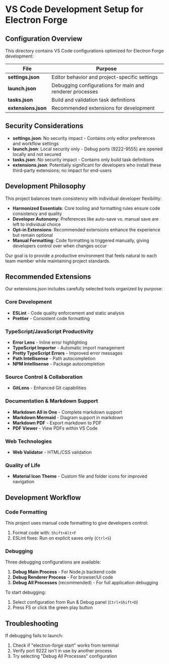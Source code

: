 # VS Code Development Setup for Electron Forge

## Configuration Overview

This directory contains VS Code configurations optimized for Electron Forge development:

| File                | Purpose                                                  |
| ------------------- | -------------------------------------------------------- |
| **settings.json**   | Editor behavior and project-specific settings            |
| **launch.json**     | Debugging configurations for main and renderer processes |
| **tasks.json**      | Build and validation task definitions                    |
| **extensions.json** | Recommended extensions for development                   |

## Security Considerations

- **settings.json**: No security impact - Contains only editor preferences and workflow settings
- **launch.json**: Local security only - Debug ports (9222-9555) are opened locally and not secured
- **tasks.json**: No security impact - Contains only build task definitions
- **extensions.json**: Potentially significant for developers who install these third-party extensions; no impact for end-users

## Development Philosophy

This project balances team consistency with individual developer flexibility:

- **Harmonized Essentials**: Core tooling and formatting rules ensure code consistency and quality
- **Developer Autonomy**: Preferences like auto-save vs. manual save are left to individual choice
- **Opt-in Extensions**: Recommended extensions enhance the experience but remain optional
- **Manual Formatting**: Code formatting is triggered manually, giving developers control over when changes occur

Our goal is to provide a productive environment that feels natural to each team member while maintaining project standards.

## Recommended Extensions

Our extensions.json includes carefully selected tools organized by purpose:

### Core Development

- **ESLint** - Code quality enforcement and static analysis
- **Prettier** - Consistent code formatting

### TypeScript/JavaScript Productivity

- **Error Lens** - Inline error highlighting
- **TypeScript Importer** - Automatic import management
- **Pretty TypeScript Errors** - Improved error messages
- **Path Intellisense** - Path autocompletion
- **NPM Intellisense** - Package autocompletion

### Source Control & Collaboration

- **GitLens** - Enhanced Git capabilities

### Documentation & Markdown Support

- **Markdown All in One** - Complete markdown support
- **Markdown Mermaid** - Diagram support in markdown
- **Markdown PDF** - Export markdown to PDF
- **PDF Viewer** - View PDFs within VS Code

### Web Technologies

- **Web Validator** - HTML/CSS validation

### Quality of Life

- **Material Icon Theme** - Custom file and folder icons for improved navigation

## Development Workflow

### Code Formatting

This project uses manual code formatting to give developers control:

1. Format code with: `Shift+Alt+F`
2. ESLint fixes: Run on explicit saves only (`Ctrl+S`)

### Debugging

Three debugging configurations are available:

1. **Debug Main Process** - For Node.js backend code
2. **Debug Renderer Process** - For browser/UI code
3. **Debug All Processes** (recommended) - For full application debugging

To start debugging:

1. Select configuration from Run & Debug panel (`Ctrl+Shift+D`)
2. Press F5 or click the green play button

## Troubleshooting

If debugging fails to launch:

1. Check if "electron-forge start" works from terminal
2. Verify port 9222 isn't in use by another process
3. Try selecting "Debug All Processes" configuration
